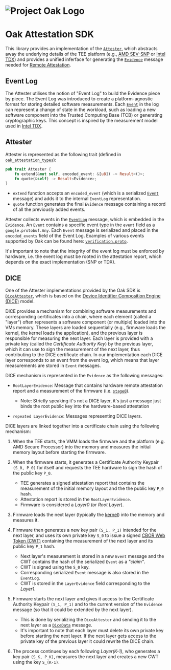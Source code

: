 <!-- Oak Logo Start -->
<!-- An HTML element is intentionally used since GitHub recommends this approach to handle different images in dark/light modes. Ref: https://docs.github.com/en/get-started/writing-on-github/getting-started-with-writing-and-formatting-on-github/basic-writing-and-formatting-syntax#specifying-the-theme-an-image-is-shown-to -->
<!-- markdownlint-disable-next-line MD033 -->
<h1><picture><source media="(prefers-color-scheme: dark)" srcset="oak-logo/svgs/oak-logo-negative.svg?sanitize=true"><source media="(prefers-color-scheme: light)" srcset="oak-logo/svgs/oak-logo.svg?sanitize=true"><img alt="Project Oak Logo" src="oak-logo/svgs/oak-logo.svg?sanitize=true"></picture></h1>
<!-- Oak Logo End -->

# Oak Attestation SDK

This library provides an implementation of the [`Attester`](../oak_attestation_types/src/attester.rs), which abstracts away the underlying details of the TEE platform (e.g., [AMD SEV-SNP](https://www.amd.com/en/developer/sev.html) or
[Intel TDX](https://www.intel.com/content/www/us/en/developer/tools/trust-domain-extensions/overview.html)) and provides a unified inferface for generating the [`Evidence`](../proto/attestation/evidence.proto) message needed for [Remote Attestation](../docs/remote-attestation.md).

## Event Log

The Attester utilises the notion of "Event Log" to build the Evidence piece by piece.
The Event Log was introduced to create a platform-agnostic format for storing detailed software measurements.
Each [`Event`](../proto/attestation/eventlog.proto) in the log can represent a change of state in the workload, such as loading a new software component into the Trusted Computing Base (TCB) or generating cryptographic keys.
This concept is inspired by the measurement model used in [Intel TDX](https://www.intel.com/content/www/us/en/developer/tools/trust-domain-extensions/overview.html).

## Attester

Attester is represented as the following trait (defined in [`oak_attestation_types`](../oak_attestation_types/src/attester.rs)):

```rust
pub trait Attester {
    fn extend(&mut self, encoded_event: &[u8]) -> Result<()>;
    fn quote(&self) -> Result<Evidence>;
}
```

- `extend` function accepts an `encoded_event` (which is a serialized [`Event`](../proto/attestation/eventlog.proto) message) and adds it to the internal `EventLog` representation.
- `quote` function generates the final `Evidence` message containing a record of all the previously added events.

Attester collects events in the [`EventLog`](../proto/attestation/eventlog.proto) message, which is embedded in the [`Evidence`](../proto/attestation/evidence.proto).
An `Event` contains a specific event type in the `event` field as a `google.protobuf.Any`.
Each `Event` message is serialized and placed in the `encoded_events` field of the Event Log.
Examples of various events supported by Oak can be found here: [`verification.proto`](../proto/attestation/verification.proto).

It's important to note that the integrity of the event log must be enforced by hardware, i.e. the event log must be rooted in the attestation report, which depends on the exact implementation (SNP or TDX).

## DICE

One of the Attester implementations provided by the Oak SDK is [`DiceAttester`](../oak_attestation/src/dice.rs), which is based on the [Device Identifier Composition Engine (DICE)](https://trustedcomputinggroup.org/work-groups/dice-architectures/) model.

DICE provides a mechanism for combining software measurements and corresponding certificates into a chain, where each element (called a "layer") often represents a software component (or multiple) loaded into the VMs memory.
These layers are loaded sequentially (e.g., firmware loads the kernel, the kernel loads the application), and the previous layer is responsible for measuring the next layer.
Each layer is provided with a private key (called the _Certificate Authority Key_) by the previous layer, which it can use to sign the measurement of the next layer, thus contributing to the DICE certificate chain.
In our implementation each DICE layer corresponds to an event from the event log, which means that layer measurements are stored in `Event` messages.

DICE mechanism is represented in the `Evidence` as the following messages:

- `RootLayerEvidence`: Message that contains hardware remote attestation report and a measurement of the firmware (i.e. [`stage0`](../stage0_bin/README.md)).
  - Note: Strictly speaking it's not a DICE layer, it's just a message just binds the root public key into the hardware-based attestation

- `repeated LayerEvidence`: Messages representing DICE layers.

DICE layers are linked together into a certificate chain using the following mechanism:

1) When the TEE starts, the VMM loads the firmware and the platform (e.g. AMD Secure Processor) into the memory and measures the initial memory layout before starting the firmware.

1) When the firmware starts, it generates a Certificate Authority Keypair `(S_0, P_0)` for itself and requests the TEE hardware to sign the hash of the public key `P_0`.
    - TEE generates a signed attestation report that contains the measurement of the initial memory layout and the the public key `P_0` hash.
    - Attestation report is stored in the `RootLayerEvidence`.
    - Firmware is considered a _Layer0_ (or _Root Layer_).

1) Firmware loads the next layer (typically the [kernel](../oak_restricted_kernel_bin/README.md)) into the memory and measures it.

1) Firmware then generates a new key pair `(S_1, P_1)` intended for the next layer, and uses its own private key `S_0` to issue a signed [CBOR Web Token (CWT)](https://www.rfc-editor.org/rfc/rfc8392.html) containing the measurement of the next layer and its public key `P_1` hash.
    - Next layer's measurement is stored in a new `Event` message and the CWT contains the hash of the serialized `Event` as a _"claim"_.
    - CWT is signed using the `S_0` key.
    - Corresponding serialized `Event` message is also stored in the `EventLog`.
    - CWT is stored in the `LayerEvidence` field corresponding to the _Layer1_.

1) Firmware starts the next layer and gives it access to the Certificate Authority Keypair `(S_1, P_1)` and to the current version of the `Evidence` message (so that it could be extended by the next layer).
    - This is done by serializing the `DiceAttester` and sending it to the next layer as a [`DiceData`](../proto/attestation/dice.proto) message.
    - It's important to note that each layer must delete its own private key before starting the next layer. If the next layer gets access to the private key of the previous layer it could rewrite the DICE chain.

1) The process continues by each following _Layer(K-1)_, who generates a key pair `(S_K, P_K)`, measures the next layer and creates a new CWT using the key `S_(K-1)`.
